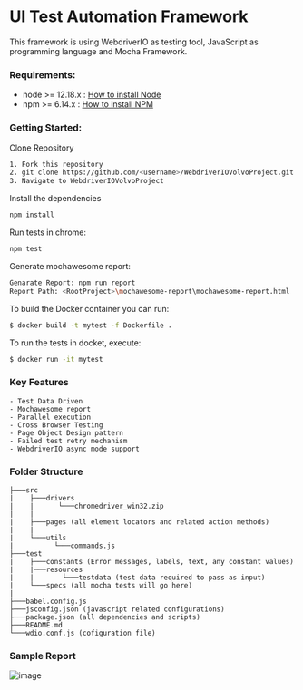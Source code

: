 # UI Test Automation Framework
This framework is using WebdriverIO as testing tool, JavaScript as programming language and Mocha Framework.

### Requirements:
-   node >= 12.18.x : [How to install Node](https://nodejs.org/en/download/)
-   npm >= 6.14.x : [How to install NPM](https://www.npmjs.com/get-npm)


### Getting Started:
Clone Repository
```bash
1. Fork this repository
2. git clone https://github.com/<username>/WebdriverIOVolvoProject.git
3. Navigate to WebdriverIOVolvoProject
```

Install the dependencies
```bash
npm install
```

Run tests in chrome:
```bash
npm test
```

Generate mochawesome report:
```bash
Genarate Report: npm run report
Report Path: <RootProject>\mochawesome-report\mochawesome-report.html
```

To build the Docker container you can run:
```bash
$ docker build -t mytest -f Dockerfile .
```

To run the tests in docket, execute:
```bash
$ docker run -it mytest
```

### Key Features
    - Test Data Driven
	- Mochawesome report
    - Parallel execution
    - Cross Browser Testing
    - Page Object Design pattern
	- Failed test retry mechanism
    - WebdriverIO async mode support
	
### Folder Structure
```
├───src
|    ├───drivers
|    |      └───chromedriver_win32.zip
|    |
|    ├───pages (all element locators and related action methods)
|    |      
|    └───utils
|          └───commands.js
├───test
|    ├───constants (Error messages, labels, text, any constant values)
|    |───resources
|    |       └───testdata (test data required to pass as input)
|    └───specs (all mocha tests will go here)
|
├───babel.config.js
├───jsconfig.json (javascript related configurations)
├───package.json (all dependencies and scripts)
├───README.md
└───wdio.conf.js (cofiguration file) 
```


### Sample Report
![image](https://user-images.githubusercontent.com/66773365/124929395-1754b480-e01e-11eb-956b-6c953ca9f938.png)

